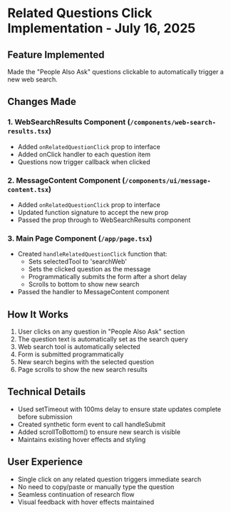 # Related Questions Click Implementation - July 16, 2025

## Feature Implemented

Made the "People Also Ask" questions clickable to automatically trigger a new web search.

## Changes Made

### 1. WebSearchResults Component (`/components/web-search-results.tsx`)
- Added `onRelatedQuestionClick` prop to interface
- Added onClick handler to each question item
- Questions now trigger callback when clicked

### 2. MessageContent Component (`/components/ui/message-content.tsx`)
- Added `onRelatedQuestionClick` prop to interface
- Updated function signature to accept the new prop
- Passed the prop through to WebSearchResults component

### 3. Main Page Component (`/app/page.tsx`)
- Created `handleRelatedQuestionClick` function that:
  - Sets selectedTool to 'searchWeb'
  - Sets the clicked question as the message
  - Programmatically submits the form after a short delay
  - Scrolls to bottom to show new search
- Passed the handler to MessageContent component

## How It Works

1. User clicks on any question in "People Also Ask" section
2. The question text is automatically set as the search query
3. Web search tool is automatically selected
4. Form is submitted programmatically
5. New search begins with the selected question
6. Page scrolls to show the new search results

## Technical Details

- Used setTimeout with 100ms delay to ensure state updates complete before submission
- Created synthetic form event to call handleSubmit
- Added scrollToBottom() to ensure new search is visible
- Maintains existing hover effects and styling

## User Experience

- Single click on any related question triggers immediate search
- No need to copy/paste or manually type the question
- Seamless continuation of research flow
- Visual feedback with hover effects maintained
